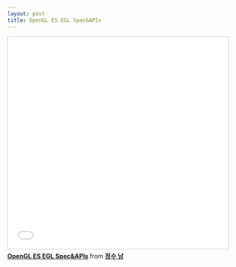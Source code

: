 ```yaml
---
layout: post
title: OpenGL ES EGL Spec&APIs
---
```

<iframe src="//www.slideshare.net/slideshow/embed_code/key/63gAD1UClqbZZT" width="595" height="485" frameborder="0" marginwidth="0" marginheight="0" scrolling="no" style="border:1px solid #CCC; border-width:1px; margin-bottom:5px; max-width: 100%;" allowfullscreen> </iframe> <div style="margin-bottom:5px"> <strong> <a href="//www.slideshare.net/namjungsoo/egl-31239467" title="OpenGL ES EGL Spec&amp;APIs" target="_blank">OpenGL ES EGL Spec&amp;APIs</a> </strong> from <strong><a href="https://www.slideshare.net/namjungsoo" target="_blank">정수 남</a></strong> </div>
